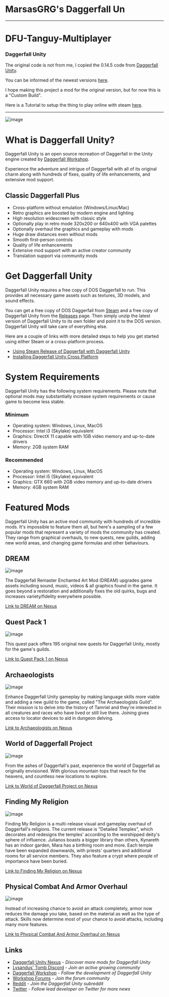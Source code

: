 # MarsasGRG's Daggerfall Un
---
# DFU-Tanguy-Multiplayer

### Daggerfall Unity

The original code is not from me, I copied the 0.14.5 code from [Daggerfall Unity](https://github.com/Interkarma/daggerfall-unity).

You can be informed of the newest versions [here](https://www.dfworkshop.net/).

I hope making this project a mod for the original version, but for now this is a "Custom Build".

Here is a Tutorial to setup the thing to play online with steam [here](https://www.youtube.com/watch?v=pEvdcE6smFQ).

---

![image](https://github.com/Interkarma/daggerfall-unity/assets/10426244/4f176f9d-6332-47b3-a4d7-317ed8d6b38b)

# What is Daggerfall Unity?

Daggerfall Unity is an open source recreation of Daggerfall in the Unity engine created by [Daggerfall Workshop](http://www.dfworkshop.net).

Experience the adventure and intrigue of Daggerfall with all of its original charm along with hundreds of fixes, quality of life enhancements, and extensive mod support.

## Classic Daggerfall Plus

+ Cross-platform without emulation (Windows/Linux/Mac)
+ Retro graphics are boosted by modern engine and lighting
+ High resolution widescreen with classic style
+ Optionally play in retro mode 320x200 or 640x400 with VGA palettes
+ Optionally overhaul the graphics and gameplay with mods
+ Huge draw distances even without mods
+ Smooth first-person controls
+ Quality of life enhancements
+ Extensive mod support with an active creator community
+ Translation support via community mods

# Get Daggerfall Unity

Daggerfall Unity requires a free copy of DOS Daggerfall to run. This provides all necessary game assets such as textures, 3D models, and sound effects.

You can get a free copy of DOS Daggerfall from [Steam](https://store.steampowered.com/app/1812390/The_Elder_Scrolls_II_Daggerfall/) and a free copy of Daggerfall Unity from the [Releases](https://github.com/Interkarma/daggerfall-unity/releases) page. Then simply unzip the latest version of Daggerfall Unity to its own folder and point it to the DOS version. Daggerfall Unity will take care of everything else.

Here are a couple of links with more detailed steps to help you get started using either Steam or a cross-platform process.

+ [Using Steam Release of Daggerfall with Daggerfall Unity](https://github.com/Interkarma/daggerfall-unity/wiki/Using-Steam-Release-of-Daggerfall-with-Daggerfall-Unity)
+ [Installing Daggerfall Unity Cross Platform](https://github.com/Interkarma/daggerfall-unity/wiki/Installing-Daggerfall-Unity-Cross-Platform)

# System Requirements

Daggerfall Unity has the following system requirements. Please note that optional mods may substantially increase system requirements or cause game to become less stable.

### Minimum
* Operating system: Windows, Linux, MacOS
* Processor: Intel i3 (Skylake) equivalent
* Graphics: DirectX 11 capable with 1GB video memory and up-to-date drivers
* Memory: 2GB system RAM

### Recommended
* Operating system: Windows, Linux, MacOS
* Processor: Intel i5 (Skylake) equivalent
* Graphics: GTX 660 with 2GB video memory and up-to-date drivers
* Memory: 4GB system RAM

# Featured Mods

Daggerfall Unity has an active mod community with hundreds of incredible mods. It's impossible to feature them all, but here's a sampling of a few popular mods that represent a variety of mods the community has created. They range from graphical overhauls, to new quests, new guilds, adding new world areas, and changing game formulas and other behaviours.

## DREAM

![image](https://github.com/Interkarma/daggerfall-unity/assets/10426244/6a424f3c-f7f1-4def-82e9-98b6486dfc21)

The Daggerfall Remaster Enchanted Art Mod (DREAM) upgrades game assets including sound, music, videos & all graphics found in the game. It goes beyond a restoration and additionally fixes the old quirks, bugs and increases variety/fidelity everywhere possible.

[Link to DREAM on Nexus](https://www.nexusmods.com/daggerfallunity/mods/5)

## Quest Pack 1

![image](https://github.com/Interkarma/daggerfall-unity/assets/10426244/43688bd8-c3b0-42b5-bb64-066d6867ff66)

This quest pack offers 195 original new quests for Daggerfall Unity, mostly for the game's guilds.

[Link to Quest Pack 1 on Nexus](https://www.nexusmods.com/daggerfallunity/mods/2)

## Archaeologists

![image](https://github.com/Interkarma/daggerfall-unity/assets/10426244/282aa3a9-1662-49d9-9319-a9358775ea33)

Enhance Daggerfall Unity gameplay by making language skills more viable and adding a new guild to the game, called "The Archaeologists Guild". Their mission is to delve into the history of Tamriel and they're interested in all creatures and races who have lived or still live there. Joining gives access to locator devices to aid in dungeon delving.

[Link to Archaeologists on Nexus](https://www.nexusmods.com/daggerfallunity/mods/14)

## World of Daggerfall Project

![image](https://github.com/Interkarma/daggerfall-unity/assets/10426244/c3909d99-9ce4-4c41-8aaf-ee7dce49a6d7)

From the ashes of Daggerfall's past, experience the world of Daggerfall as originally envisioned. With glorious mountain tops that reach for the heavens, and countless new locations to explore.

[Link to World of Daggerfall Project on Nexus](https://www.nexusmods.com/daggerfallunity/mods/249)

## Finding My Religion

![image](https://github.com/Interkarma/daggerfall-unity/assets/10426244/995ae53d-eb99-451f-942c-931dd31dc85c)

Finding My Religion is a multi-release visual and gameplay overhaul of Daggerfall's religions. The current release is "Detailed Temples", which decorates and redesigns the temples' according to the worshipped deity's sphere of influence. Julianos boasts a bigger library than others, Kynareth has an indoor garden, Mara has a birthing room and more. Each temple have been expanded downwards,  with priests' quarters and additional rooms for all service members. They also feature a crypt where people of importance have been buried.

[Link to Finding My Religion on Nexus](https://www.nexusmods.com/daggerfallunity/mods/344)

## Physical Combat And Armor Overhaul

![image](https://github.com/Interkarma/daggerfall-unity/assets/10426244/35bc2fb2-5b3d-401d-b3cb-806a59241014)

Instead of increasing chance to avoid an attack completely, armor now reduces the damage you take, based on the material as well as the type of attack. Skills now determine most of your chance to avoid attacks, including many more features.

[Link to Physical Combat And Armor Overhaul on Nexus](https://www.nexusmods.com/daggerfallunity/mods/76)

## Links

+ [Daggerfall Unity Nexus](https://www.nexusmods.com/daggerfallunity) - *Discover more mods for Daggerfall Unity*
+ [Lysandus' Tomb Discord](https://discord.gg/rn95kxPGpg) - *Join an active growing community*
+ [Daggerfall Workshop](http://www.dfworkshop.net/) - *Follow the development of Daggerfall Unity*
+ [Workshop Forums](http://forums.dfworkshop.net/) - *Join the forum community*
+ [Reddit](https://www.reddit.com/r/daggerfallunity) - *Join the Daggerfall Unity subreddit*
+ [Twitter](https://twitter.com/gav_clayton) - *Follow lead developer on Twitter for more news*
